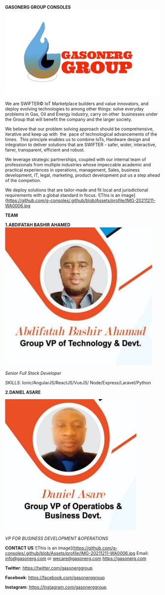 **GASONERG GROUP CONSOLES**
![This is an image](https://github.com/g-consoles/.github/blob/Assets/profile/IMG-20220519-WA0000.jpg)

We are SWIFTER© IoT Marketplace builders and value innovators, and deploy evolving technologies to among other things: solve everyday problems in Gas, Oil and Energy industry, carry on other  businesses under the Group that will benefit the company and the larger society.

We believe that our problem solving approach should be comprehensive, iterative and keep up with  the  pace of technological advancements of the times.  This principle enables us to combine IoTs, Hardware design and integration to deliver solutions that are SWIFTER - safer, wider, interactive, fairer, transparent, efficient and robust.   

We leverage strategic partnerships, coupled with our internal team of professionals from multiple industries whose impeccable academic and practical experiences in operations, management, Sales, business development, IT, legal, marketing, product development put us a step ahead of the competion.

We deploy solutions that are tailor-made and fit local and jurisdictional requirements with a global standard in focus.
![This is an image](https://github.com/g-consoles/.github/blob/Assets/profile/IMG-20211211-WA0006.jpg


**TEAM**

**1.ABDIFATAH BASHIR AHAMED**
![This is an image](https://github.com/g-consoles/.github/blob/Assets/profile/IMG-20220519-WA0003.jpg)

*Senior Full Stack Developer*

*SKILLS*: Ionic/AngularJS/ReactJS/VueJS/
        Node/Express/Laravel/Python

**2.DANIEL ASARE**

![This is an image](https://github.com/g-consoles/.github/blob/Assets/profile/IMG-20211211-WA0006.jpg)

*VP FOR BUSINESS DEVELOPMENT &OPERATIONS*


**CONTACT US**
![This is an image](https://github.com/g-consoles/.github/blob/Assets/profile/IMG-20211211-WA0006.jpg
Email: info@gasonerg.com or wecare@gasonerg.com
https://gasonerg.com

**Twitter**: https://twitter.com/gasonerggroup

**Facebook**: https://facebook.com/gasonerggroup

**Instagram**: https://Instagram.com/gasonerggroup

